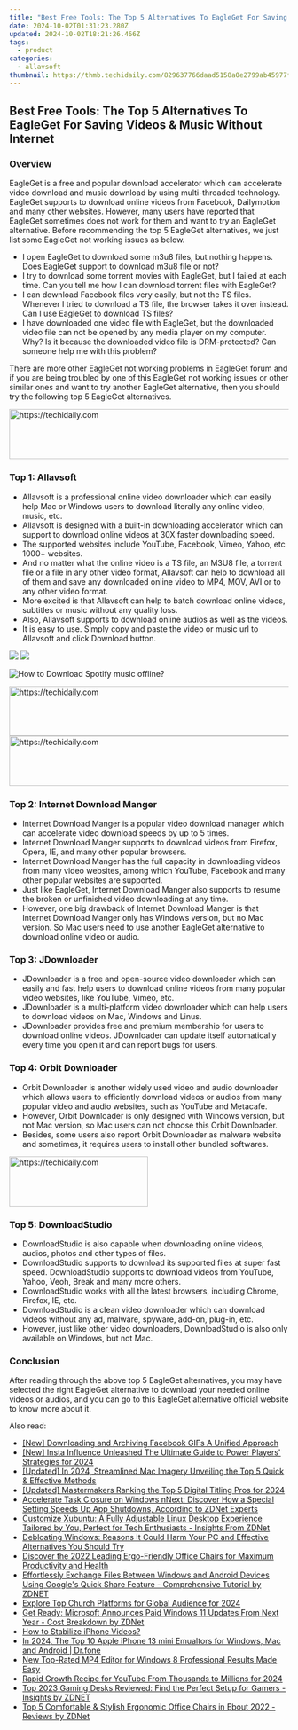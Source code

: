 ```yaml
---
title: "Best Free Tools: The Top 5 Alternatives To EagleGet For Saving Videos & Music Without Internet"
date: 2024-10-02T01:31:23.280Z
updated: 2024-10-02T18:21:26.466Z
tags:
  - product
categories:
  - allavsoft
thumbnail: https://thmb.techidaily.com/829637766daad5158a0e2799ab45977f98c34111cdb4f87264835a3e2bfe371a.jpg
---
```


## Best Free Tools: The Top 5 Alternatives To EagleGet For Saving Videos & Music Without Internet

### Overview

EagleGet is a free and popular download accelerator which can accelerate video download and music download by using multi-threaded technology. EagleGet supports to download online videos from Facebook, Dailymotion and many other websites. However, many users have reported that EagleGet sometimes does not work for them and want to try an EagleGet alternative. Before recommending the top 5 EagleGet alternatives, we just list some EagleGet not working issues as below.

* I open EagleGet to download some m3u8 files, but nothing happens. Does EagleGet support to download m3u8 file or not?
* I try to download some torrent movies with EagleGet, but I failed at each time. Can you tell me how I can download torrent files with EagleGet?
* I can download Facebook files very easily, but not the TS files. Whenever I tried to download a TS file, the browser takes it over instead. Can I use EagleGet to download TS files?
* I have downloaded one video file with EagleGet, but the downloaded video file can not be opened by any media player on my computer. Why? Is it because the downloaded video file is DRM-protected? Can someone help me with this problem?

There are more other EagleGet not working problems in EagleGet forum and if you are being troubled by one of this EagleGet not working issues or other similar ones and want to try another EagleGet alternative, then you should try the following top 5 EagleGet alternatives.

<!-- affiliate ads begin -->
<a href="https://aligracehair.sjv.io/c/5597632/1934142/19272" target="_top" id="1934142">
  <img src="//a.impactradius-go.com/display-ad/19272-1934142" border="0" alt="https://techidaily.com" width="728" height="90"/>
</a>
<img height="0" width="0" src="https://aligracehair.sjv.io/i/5597632/1934142/19272" style="position:absolute;visibility:hidden;" border="0" />
<!-- affiliate ads end -->

### Top 1: Allavsoft

* Allavsoft is a professional online video downloader which can easily help Mac or Windows users to download literally any online video, music, etc.
* Allavsoft is designed with a built-in downloading accelerator which can support to download online videos at 30X faster downloading speed.
* The supported websites include YouTube, Facebook, Vimeo, Yahoo, etc 1000+ websites.
* And no matter what the online video is a TS file, an M3U8 file, a torrent file or a file in any other video format, Allavsoft can help to download all of them and save any downloaded online video to MP4, MOV, AVI or to any other video format.
* More excited is that Allavsoft can help to batch download online videos, subtitles or music without any quality loss.
* Also, Allavsoft supports to download online audios as well as the videos.
* It is easy to use. Simply copy and paste the video or music url to Allavsoft and click Download button.

[![](https://www.allavsoft.com/how-to/../images/how-to/free-download-win.jpg)](https://tools.techidaily.com/allavsoft/products/) [![](https://www.allavsoft.com/how-to/../images/how-to/free-download-mac.jpg)](https://tools.techidaily.com/allavsoft/products/)

![How to Download Spotify music offline?](https://www.allavsoft.com/how-to/../images/how-to/spotify-to-mp3/spotify-to-mp3.jpg)

<!-- affiliate ads begin -->
<a href="https://appsumo.8odi.net/c/5597632/2082535/7443" target="_top" id="2082535">
  <img src="//a.impactradius-go.com/display-ad/7443-2082535" border="0" alt="https://techidaily.com" width="728" height="90"/>
</a>
<img height="0" width="0" src="https://appsumo.8odi.net/i/5597632/2082535/7443" style="position:absolute;visibility:hidden;" border="0" />
<!-- affiliate ads end -->

<!-- affiliate ads begin -->
<a href="https://appsumo.8odi.net/c/5597632/2037355/7443" target="_top" id="2037355">
  <img src="//a.impactradius-go.com/display-ad/7443-2037355" border="0" alt="https://techidaily.com" width="728" height="90"/>
</a>
<img height="0" width="0" src="https://appsumo.8odi.net/i/5597632/2037355/7443" style="position:absolute;visibility:hidden;" border="0" />
<!-- affiliate ads end -->

### Top 2: Internet Download Manger

* Internet Download Manger is a popular video download manager which can accelerate video download speeds by up to 5 times.
* Internet Download Manger supports to download videos from Firefox, Opera, IE, and many other popular browsers.
* Internet Download Manger has the full capacity in downloading videos from many video websites, among which YouTube, Facebook and many other popular websites are supported.
* Just like EagleGet, Internet Download Manger also supports to resume the broken or unfinished video downloading at any time.
* However, one big drawback of Internet Download Manger is that Internet Download Manger only has Windows version, but no Mac version. So Mac users need to use another EagleGet alternative to download online video or audio.

### Top 3: JDownloader

* JDownloader is a free and open-source video downloader which can easily and fast help users to download online videos from many popular video websites, like YouTube, Vimeo, etc.
* JDownloader is a multi-platform video downloader which can help users to download videos on Mac, Windows and Linus.
* JDownloader provides free and premium membership for users to download online videos. JDownloader can update itself automatically every time you open it and can report bugs for users.

### Top 4: Orbit Downloader

* Orbit Downloader is another widely used video and audio downloader which allows users to efficiently download videos or audios from many popular video and audio websites, such as YouTube and Metacafe.
* However, Orbit Downloader is only designed with Windows version, but not Mac version, so Mac users can not choose this Orbit Downloader.
* Besides, some users also report Orbit Downloader as malware website and sometimes, it requires users to install other bundled softwares.

<!-- affiliate ads begin -->
<a href="https://bluettius.sjv.io/c/5597632/2139108/17108" target="_top" id="2139108">
  <img src="//a.impactradius-go.com/display-ad/17108-2139108" border="0" alt="https://techidaily.com" width="250" height="90"/>
</a>
<img height="0" width="0" src="https://bluettius.sjv.io/i/5597632/2139108/17108" style="position:absolute;visibility:hidden;" border="0" />
<!-- affiliate ads end -->

### Top 5: DownloadStudio

* DownloadStudio is also capable when downloading online videos, audios, photos and other types of files.
* DownloadStudio supports to download its supported files at super fast speed. DownloadStudio supports to download videos from YouTube, Yahoo, Veoh, Break and many more others.
* DownloadStudio works with all the latest browsers, including Chrome, Firefox, IE, etc.
* DownloadStudio is a clean video downloader which can download videos without any ad, malware, spyware, add-on, plug-in, etc.
* However, just like other video downloaders, DownloadStudio is also only available on Windows, but not Mac.

### Conclusion

After reading through the above top 5 EagleGet alternatives, you may have selected the right EagleGet alternative to download your needed online videos or audios, and you can go to this EagleGet alternative official website to know more about it.

<ins class="adsbygoogle"
     style="display:block"
     data-ad-format="autorelaxed"
     data-ad-client="ca-pub-7571918770474297"
     data-ad-slot="1223367746"></ins>

<ins class="adsbygoogle"
     style="display:block"
     data-ad-client="ca-pub-7571918770474297"
     data-ad-slot="8358498916"
     data-ad-format="auto"
     data-full-width-responsive="true"></ins>

<span class="atpl-alsoreadstyle">Also read:</span>
<div><ul>
<li><a href="https://facebook-video-content.techidaily.com/new-downloading-and-archiving-facebook-gifs-a-unified-approach/"><u>[New] Downloading and Archiving Facebook GIFs A Unified Approach</u></a></li>
<li><a href="https://instagram-video-recordings.techidaily.com/new-insta-influence-unleashed-the-ultimate-guide-to-power-players-strategies-for-2024/"><u>[New] Insta Influence Unleashed The Ultimate Guide to Power Players' Strategies for 2024</u></a></li>
<li><a href="https://video-screen-grab.techidaily.com/updated-in-2024-streamlined-mac-imagery-unveiling-the-top-5-quick-and-effective-methods/"><u>[Updated] In 2024, Streamlined Mac Imagery Unveiling the Top 5 Quick & Effective Methods</u></a></li>
<li><a href="https://fox-info.techidaily.com/updated-mastermakers-ranking-the-top-5-digital-titling-pros-for-2024/"><u>[Updated] Mastermakers Ranking the Top 5 Digital Titling Pros for 2024</u></a></li>
<li><a href="https://win-premium.techidaily.com/accelerate-task-closure-on-windows-nnext-discover-how-a-special-setting-speeds-up-app-shutdowns-according-to-zdnet-experts/"><u>Accelerate Task Closure on Windows nNext: Discover How a Special Setting Speeds Up App Shutdowns, According to ZDNet Experts</u></a></li>
<li><a href="https://win-premium.techidaily.com/customize-xubuntu-a-fully-adjustable-linux-desktop-experience-tailored-by-you-perfect-for-tech-enthusiasts-insights-from-zdnet/"><u>Customize Xubuntu: A Fully Adjustable Linux Desktop Experience Tailored by You, Perfect for Tech Enthusiasts - Insights From ZDNet</u></a></li>
<li><a href="https://win-premium.techidaily.com/debloating-windows-reasons-it-could-harm-your-pc-and-effective-alternatives-you-should-try/"><u>Debloating Windows: Reasons It Could Harm Your PC and Effective Alternatives You Should Try</u></a></li>
<li><a href="https://win-premium.techidaily.com/discover-the-2022-leading-ergo-friendly-office-chairs-for-maximum-productivity-and-health/"><u>Discover the 2022 Leading Ergo-Friendly Office Chairs for Maximum Productivity and Health</u></a></li>
<li><a href="https://win-premium.techidaily.com/effortlessly-exchange-files-between-windows-and-android-devices-using-googles-quick-share-feature-comprehensive-tutorial-by-zdnet/"><u>Effortlessly Exchange Files Between Windows and Android Devices Using Google's Quick Share Feature - Comprehensive Tutorial by ZDNET</u></a></li>
<li><a href="https://some-techniques.techidaily.com/explore-top-church-platforms-for-global-audience-for-2024/"><u>Explore Top Church Platforms for Global Audience for 2024</u></a></li>
<li><a href="https://win-premium.techidaily.com/get-ready-microsoft-announces-paid-windows-11-updates-from-next-year-cost-breakdown-by-zdnet/"><u>Get Ready: Microsoft Announces Paid Windows 11 Updates From Next Year - Cost Breakdown by ZDNet</u></a></li>
<li><a href="https://extra-tips.techidaily.com/how-to-stabilize-iphone-videos/"><u>How to Stabilize iPhone Videos?</u></a></li>
<li><a href="https://screen-mirror.techidaily.com/in-2024-the-top-10-apple-iphone-13-mini-emualtors-for-windows-mac-and-android-drfone-by-drfone-ios/"><u>In 2024, The Top 10 Apple iPhone 13 mini Emualtors for Windows, Mac and Android | Dr.fone</u></a></li>
<li><a href="https://video-ai-editor.techidaily.com/new-top-rated-mp4-editor-for-windows-8-professional-results-made-easy/"><u>New Top-Rated MP4 Editor for Windows 8 Professional Results Made Easy</u></a></li>
<li><a href="https://youtube-zero.techidaily.com/-growth-recipe-for-youtube-from-thousands-to-millions-for-2024/"><u>Rapid Growth Recipe for YouTube From Thousands to Millions for 2024</u></a></li>
<li><a href="https://win-premium.techidaily.com/top-2023-gaming-desks-reviewed-find-the-perfect-setup-for-gamers-insights-by-zdnet/"><u>Top 2023 Gaming Desks Reviewed: Find the Perfect Setup for Gamers - Insights by ZDNET</u></a></li>
<li><a href="https://win-premium.techidaily.com/top-5-comfortable-and-stylish-ergonomic-office-chairs-in-ebout-2022-reviews-by-zdnet/"><u>Top 5 Comfortable & Stylish Ergonomic Office Chairs in Ebout 2022 - Reviews by ZDNet</u></a></li>
</ul></div>

